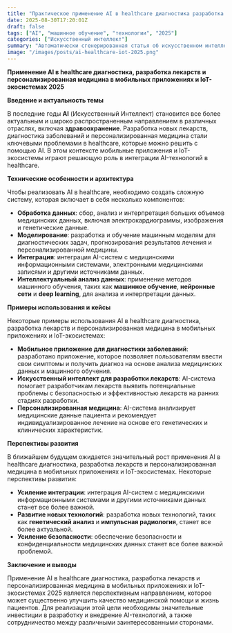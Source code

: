 ```yaml
---
title: "Практическое применение AI в healthcare диагностика разработка лекарств и персонализированная медицина в в мобильных приложениях и IoT экосистемах 2025"
date: 2025-08-30T17:20:01Z
draft: false
tags: ["AI", "машинное обучение", "технологии", "2025"]
categories: ["Искусственный интеллект"]
summary: "Автоматически сгенерированная статья об искусственном интеллекте"
image: "/images/posts/ai-healthcare-iot-2025.png"
---
```

**Применение AI в healthcare диагностика, разработка лекарств и персонализированная медицина в мобильных приложениях и IoT-экосистемах 2025**

**Введение и актуальность темы**

В последние годы **AI** (Искусственный Интеллект) становится все более актуальным и широко распространенным направлением в различных отраслях, включая **здравоохранение**. Разработка новых лекарств, диагностика заболеваний и персонализированная медицина стали ключевыми проблемами в healthcare, которые можно решить с помощью AI. В этом контексте мобильные приложения и IoT-экосистемы играют решающую роль в интеграции AI-технологий в healthcare.

**Технические особенности и архитектура**

Чтобы реализовать AI в healthcare, необходимо создать сложную систему, которая включает в себя несколько компонентов:

* **Обработка данных**: сбор, анализ и интерпретация больших объемов медицинских данных, включая электрокардиограммы, изображения и генетические данные.
* **Моделирование**: разработка и обучение машинным моделям для диагностических задач, прогнозирования результатов лечения и персонализированной медицины.
* **Интеграция**: интеграция AI-систем с медицинскими информационными системами, электронными медицинскими записями и другими источниками данных.
* **Интеллектуальный анализ данных**: применение методов машинного обучения, таких как **машинное обучение**, **нейронные сети** и **deep learning**, для анализа и интерпретации данных.

**Примеры использования и кейсы**

Некоторые примеры использования AI в healthcare диагностика, разработка лекарств и персонализированная медицина в мобильных приложениях и IoT-экосистемах:

* **Мобильное приложение для диагностики заболеваний**: разработано приложение, которое позволяет пользователям ввести свои симптомы и получить диагноз на основе анализа медицинских данных и машинного обучения.
* **Искусственный интеллект для разработки лекарств**: AI-система помогает разработчикам лекарств выявить потенциальные проблемы с безопасностью и эффективностью лекарств на ранних стадиях разработки.
* **Персонализированная медицина**: AI-система анализирует медицинские данные пациента и рекомендует индивидуализированное лечение на основе его генетических и клинических характеристик.

**Перспективы развития**

В ближайшем будущем ожидается значительный рост применения AI в healthcare диагностика, разработка лекарств и персонализированная медицина в мобильных приложениях и IoT-экосистемах. Некоторые перспективы развития:

* **Усиление интеграции**: интеграция AI-систем с медицинскими информационными системами и другими источниками данных станет все более важной.
* **Развитие новых технологий**: разработка новых технологий, таких как **генетический анализ** и **импульсная радиология**, станет все более актуальной.
* **Усиление безопасности**: обеспечение безопасности и конфиденциальности медицинских данных станет все более важной проблемой.

**Заключение и выводы**

Применение AI в healthcare диагностика, разработка лекарств и персонализированная медицина в мобильных приложениях и IoT-экосистемах 2025 является перспективным направлением, которое может существенно улучшить качество медицинской помощи и жизнь пациентов. Для реализации этой цели необходимы значительные инвестиции в разработку и внедрение AI-технологий, а также сотрудничество между различными заинтересованными сторонами.